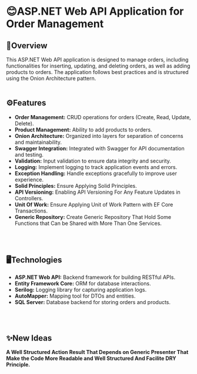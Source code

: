 <h1>😊ASP.NET Web API Application for Order Management</h1>

<h2>📄Overview</h2>
This ASP.NET Web API application is designed to manage orders, including functionalities for inserting, updating, and deleting orders, as well as adding products to orders. The application follows best practices and is structured using the Onion Architecture pattern.
<br>
<br>

<h2>⚙️Features</h2>

* **Order Management:** CRUD operations for orders (Create, Read, Update, Delete).
* **Product Management:** Ability to add products to orders.
* **Onion Architecture:** Organized into layers for separation of concerns and maintainability.
* **Swagger Integration:** Integrated with Swagger for API documentation and testing.
* **Validation:** Input validation to ensure data integrity and security.
* **Logging:** Implement logging to track application events and errors.
* **Exception Handling:** Handle exceptions gracefully to improve user experience.
* **Solid Principles:** Ensure Applying Solid Principles.
* **API Versioning:** Enabling API Versioning For Any Feature Updates in Controllers.
* **Unit Of Work:** Ensure Applying Unit of Work Pattern with EF Core Transactions.
* **Generic Repository:** Create Generic Repository That Hold Some Functions that Can be Shared with More Than One Services.

<Br>
<br>
<h2>🖥️Technologies</h2>

* **ASP.NET Web API:** Backend framework for building RESTful APIs.
* **Entity Framework Core:** ORM for database interactions.
* **Serilog:** Logging library for capturing application logs.
* **AutoMapper:** Mapping tool for DTOs and entities.
* **SQL Server:** Database backend for storing orders and products.
<br>
<br>

<h2>✨New Ideas</h2>

**A Well Structured Action Result That Depends on Generic Presenter That Make the Code More Readable and Well Structured And Facilite DRY Principle.**










